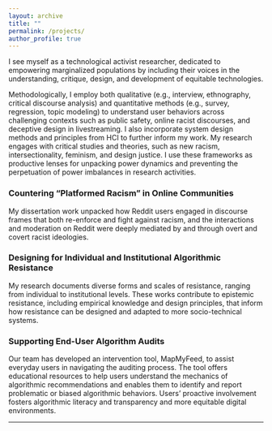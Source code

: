 ```yaml
---
layout: archive
title: ""
permalink: /projects/
author_profile: true
---
```


I see myself as a technological activist researcher, dedicated to empowering marginalized populations by including their voices in the understanding, critique, design, and development of equitable technologies. 

Methodologically, I employ both qualitative (e.g., interview, ethnography, critical discourse analysis) and quantitative methods (e.g., survey, regression, topic modeling) to understand user behaviors across challenging contexts such as public safety, online racist discourses, and deceptive design in livestreaming. I also incorporate system design methods and principles from HCI to further inform my work. My research engages with critical studies and theories, such as new racism, intersectionality, feminism, and design justice. I use these frameworks as productive lenses for unpacking power dynamics and preventing the perpetuation of power imbalances in research activities. 

### Countering “Platformed Racism” in Online Communities

My dissertation work unpacked how Reddit users engaged in discourse frames that both re-enforce and fight against racism, and the interactions and moderation on Reddit were deeply mediated by and through overt and covert racist ideologies.

### Designing for Individual and Institutional Algorithmic Resistance

My research documents diverse forms and scales of resistance, ranging from individual to institutional levels. These works contribute to epistemic resistance, including empirical knowledge and design principles, that inform how resistance can be designed and adapted to more socio-technical systems.

### Supporting End-User Algorithm Audits

Our team has developed an intervention tool, MapMyFeed, to assist everyday users in navigating the auditing process. The tool offers educational resources to help users understand the mechanics of algorithmic recommendations and enables them to identify and report problematic or biased algorithmic behaviors. Users’ proactive involvement fosters algorithmic literacy and transparency and more equitable digital environments.


---
<!--
## Project 2: Algorithmic Transparency
![Algorithmic Transparency](/images/project2_image.png)  
[Image Source](https://example.com/project2-source-link)  
**Another title**  
A brief overview. This research aims to enhance transparency in AI-driven systems, providing insights into biases and developing tools that support user understanding.

---

## Project 3: Inclusive Pedagogy
![Inclusive Pedagogy](/images/project3_image.png)  
[Image Source](https://example.com/project3-source-link)  
**Title for Inclusive Pedagogy**  
Focused on equitable data science education, this project builds culturally relevant teaching resources to engage underrepresented students in STEM fields.
<!--{% include base_path %}


{% for post in site.projects %}
  {% include archive-single.html %}
{% endfor %}-->

